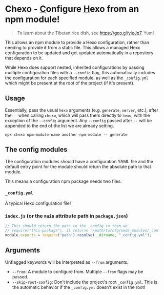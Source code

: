 # Chexo - <u>C</u>onfigure <u>H</u>exo from an npm module!

> To learn about the Tibetan rice dish, see https://goo.gl/vjeJq7. Yum!

This allows an npm module to provide a Hexo configuration, rather than needing
to provide it from a static file.  This allows a managed Hexo configuration to
be updated and get updated automatically in a repository that depends on it.

While Hexo does support nested, inherited configurations by passing multiple
configuration files with a `--config` flag, this automatically includes the
configuration for each specified module, as well as the `_config.yml` which
might be present at the root of the project (if it's present).

## Usage

Essentially, pass the usual `hexo` arguments (e.g. `generate`, `server`, etc.),
after the `--` when calling `chexo`, which will pass them directly to `hexo`,
with the exception of the `--config` argument. Any `--config` passed after
`--` will be appended to the end of the list we are already setting.

    npx chexo npm-module-name another-npm-module -- generate

## The config modules

The configuration modules should have a configuration YAML file and the default
entry point for the module should return the absolute path to that module.

This means a configuration npm package needs two files:

### `_config.yml`

A typical Hexo configuration file!

### `index.js` (or the `main` attribute path in `package.json`)

```js
// This should return the path to the _config so then we
// require("this-package"), it returns "/path/to/cfg/node_modules/_config.yml"
module.exports = require("path").resolve(__dirname, "_config.yml");
```

## Arguments

Unflagged keywords will be interpreted as `--from` arguments.

* `--from`: A module to configure from.  Multiple `--from` flags may be passed.
* `--skip-root-config`: Don't include the project's root `_config.yml`.  This
  is the automatic behavior if the `_config.yml` doesn't exist in the root!
